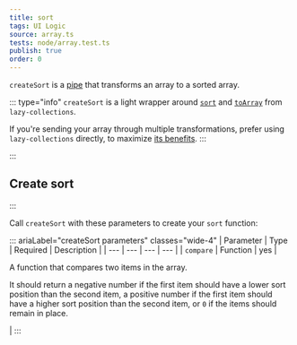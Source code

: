 ```yaml
---
title: sort
tags: UI Logic
source: array.ts
tests: node/array.test.ts
publish: true
order: 0
---
```


`createSort` is a [pipe](/docs/logic/pipes-overview) that transforms an array to a sorted array.

::: type="info"
`createSort` is a light wrapper around [`sort`](https://github.com/RobinMalfait/lazy-collections#sort) and [`toArray`](https://github.com/RobinMalfait/lazy-collections#toarray) from `lazy-collections`.

If you're sending your array through multiple transformations, prefer using `lazy-collections` directly, to maximize [its benefits](https://alexvipond.dev/blog/im-obsessed-with-lazy-collections).
:::


:::
## Create sort
:::

Call `createSort` with these parameters to create your `sort` function:

::: ariaLabel="createSort parameters" classes="wide-4"
| Parameter | Type | Required | Description |
| --- | --- | --- | --- |
| `compare` | Function | yes | <p>A function that compares two items in the array.</p><p>It should return a negative number if the first item should have a lower sort position than the second item, a positive number if the first item should have a higher sort position than the second item, or `0` if the items should remain in place.</p> |
:::


